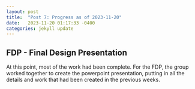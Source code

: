 ```yaml
---
layout: post
title:  "Post 7: Progress as of 2023-11-20"
date:   2023-11-20 01:17:33 -0400
categories: jekyll update
---
```


## FDP - Final Design Presentation 
At this point, most of the work had been complete. For the FDP, the group worked together to create the powerpoint presentation, putting in all the details and work that had been created in the previous weeks.